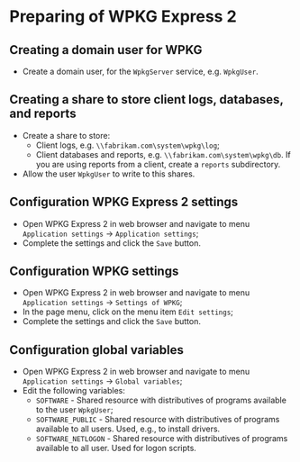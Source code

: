 # Preparing of WPKG Express 2

## Creating a domain user for WPKG

- Create a domain user, for the `WpkgServer` service, e.g. `WpkgUser`.

## Creating a share to store client logs, databases, and reports

- Create a share to store:
  * Client logs, e.g. `\\fabrikam.com\system\wpkg\log`;
  * Client databases and reports, e.g. `\\fabrikam.com\system\wpkg\db`.
    If you are using reports from a client, create a `reports` subdirectory.
- Allow the user `WpkgUser` to write to this shares.

## Configuration WPKG Express 2 settings

- Open WPKG Express 2 in web browser and navigate to menu `Application settings` ->
  `Application settings`;
- Complete the settings and click the `Save` button.

## Configuration WPKG settings

- Open WPKG Express 2 in web browser and navigate to menu `Application settings` ->
  `Settings of WPKG`;
- In the page menu, click on the menu item `Edit settings`;
- Complete the settings and click the `Save` button.

## Configuration global variables

- Open WPKG Express 2 in web browser and navigate to menu `Application settings` ->
  `Global variables`;
- Edit the following variables:
  * `SOFTWARE` - Shared resource with distributives of programs available to
    the user `WpkgUser`;
  * `SOFTWARE_PUBLIC` - Shared resource with distributives of programs available
    to all users. Used, e.g., to install drivers.
  * `SOFTWARE_NETLOGON` - Shared resource with distributives of programs available
    to all user. Used for logon scripts.
